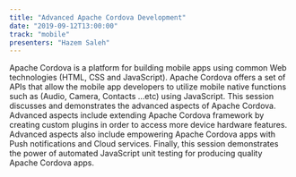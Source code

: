 ```yaml
---
title: "Advanced Apache Cordova Development"
date: "2019-09-12T13:00:00"
track: "mobile"
presenters: "Hazem Saleh"
---
```


Apache Cordova is a platform for building mobile apps using common Web technologies (HTML, CSS and JavaScript). Apache Cordova offers a set of APIs that allow the mobile app developers to utilize mobile native functions such as (Audio, Camera, Contacts …etc) using JavaScript. This session discusses and demonstrates the advanced aspects of Apache Cordova. Advanced aspects include extending Apache Cordova framework by creating custom plugins in order to access more device hardware features. Advanced aspects also include empowering Apache Cordova apps with Push notifications and Cloud services. Finally, this session demonstrates the power of automated JavaScript unit testing for producing quality Apache Cordova apps.